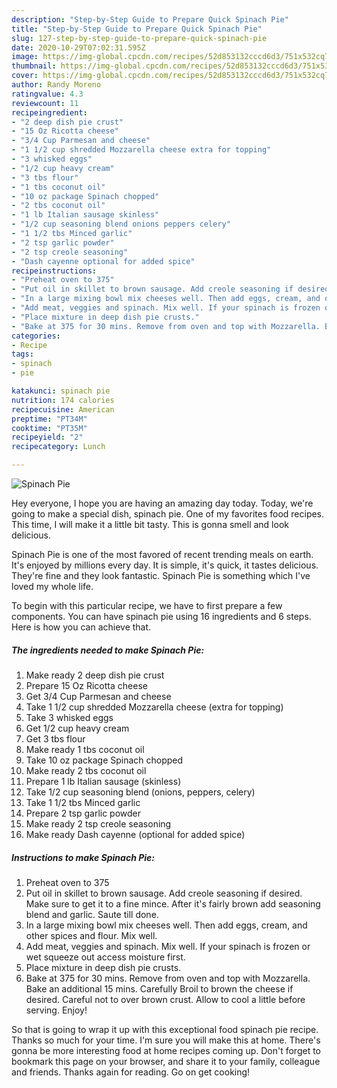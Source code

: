 ```yaml
---
description: "Step-by-Step Guide to Prepare Quick Spinach Pie"
title: "Step-by-Step Guide to Prepare Quick Spinach Pie"
slug: 127-step-by-step-guide-to-prepare-quick-spinach-pie
date: 2020-10-29T07:02:31.595Z
image: https://img-global.cpcdn.com/recipes/52d853132cccd6d3/751x532cq70/spinach-pie-recipe-main-photo.jpg
thumbnail: https://img-global.cpcdn.com/recipes/52d853132cccd6d3/751x532cq70/spinach-pie-recipe-main-photo.jpg
cover: https://img-global.cpcdn.com/recipes/52d853132cccd6d3/751x532cq70/spinach-pie-recipe-main-photo.jpg
author: Randy Moreno
ratingvalue: 4.3
reviewcount: 11
recipeingredient:
- "2 deep dish pie crust"
- "15 Oz Ricotta cheese"
- "3/4 Cup Parmesan and cheese"
- "1 1/2 cup shredded Mozzarella cheese extra for topping"
- "3 whisked eggs"
- "1/2 cup heavy cream"
- "3 tbs flour"
- "1 tbs coconut oil"
- "10 oz package Spinach chopped"
- "2 tbs coconut oil"
- "1 lb Italian sausage skinless"
- "1/2 cup seasoning blend onions peppers celery"
- "1 1/2 tbs Minced garlic"
- "2 tsp garlic powder"
- "2 tsp creole seasoning"
- "Dash cayenne optional for added spice"
recipeinstructions:
- "Preheat oven to 375"
- "Put oil in skillet to brown sausage. Add creole seasoning if desired. Make sure to get it to a fine mince. After it&#39;s fairly brown add seasoning blend and garlic. Saute till done."
- "In a large mixing bowl mix cheeses well. Then add eggs, cream, and other spices and flour. Mix well."
- "Add meat, veggies and spinach. Mix well. If your spinach is frozen or wet squeeze out access moisture first."
- "Place mixture in deep dish pie crusts."
- "Bake at 375 for 30 mins. Remove from oven and top with Mozzarella. Bake an additional 15 mins. Carefully Broil to brown the cheese if desired. Careful not to over brown crust. Allow to cool a little before serving. Enjoy!"
categories:
- Recipe
tags:
- spinach
- pie

katakunci: spinach pie 
nutrition: 174 calories
recipecuisine: American
preptime: "PT34M"
cooktime: "PT35M"
recipeyield: "2"
recipecategory: Lunch

---
```



![Spinach Pie](https://img-global.cpcdn.com/recipes/52d853132cccd6d3/751x532cq70/spinach-pie-recipe-main-photo.jpg)

Hey everyone, I hope you are having an amazing day today. Today, we're going to make a special dish, spinach pie. One of my favorites food recipes. This time, I will make it a little bit tasty. This is gonna smell and look delicious.



Spinach Pie is one of the most favored of recent trending meals on earth. It's enjoyed by millions every day. It is simple, it's quick, it tastes delicious. They're fine and they look fantastic. Spinach Pie is something which I've loved my whole life.


To begin with this particular recipe, we have to first prepare a few components. You can have spinach pie using 16 ingredients and 6 steps. Here is how you can achieve that.

<!--inarticleads1-->

##### The ingredients needed to make Spinach Pie:

1. Make ready 2 deep dish pie crust
1. Prepare 15 Oz Ricotta cheese
1. Get 3/4 Cup Parmesan and cheese
1. Take 1 1/2 cup shredded Mozzarella cheese (extra for topping)
1. Take 3 whisked eggs
1. Get 1/2 cup heavy cream
1. Get 3 tbs flour
1. Make ready 1 tbs coconut oil
1. Take 10 oz package Spinach chopped
1. Make ready 2 tbs coconut oil
1. Prepare 1 lb Italian sausage (skinless)
1. Take 1/2 cup seasoning blend (onions, peppers, celery)
1. Take 1 1/2 tbs Minced garlic
1. Prepare 2 tsp garlic powder
1. Make ready 2 tsp creole seasoning
1. Make ready Dash cayenne (optional for added spice)




<!--inarticleads2-->

##### Instructions to make Spinach Pie:

1. Preheat oven to 375
1. Put oil in skillet to brown sausage. Add creole seasoning if desired. Make sure to get it to a fine mince. After it&#39;s fairly brown add seasoning blend and garlic. Saute till done.
1. In a large mixing bowl mix cheeses well. Then add eggs, cream, and other spices and flour. Mix well.
1. Add meat, veggies and spinach. Mix well. If your spinach is frozen or wet squeeze out access moisture first.
1. Place mixture in deep dish pie crusts.
1. Bake at 375 for 30 mins. Remove from oven and top with Mozzarella. Bake an additional 15 mins. Carefully Broil to brown the cheese if desired. Careful not to over brown crust. Allow to cool a little before serving. Enjoy!




So that is going to wrap it up with this exceptional food spinach pie recipe. Thanks so much for your time. I'm sure you will make this at home. There's gonna be more interesting food at home recipes coming up. Don't forget to bookmark this page on your browser, and share it to your family, colleague and friends. Thanks again for reading. Go on get cooking!
